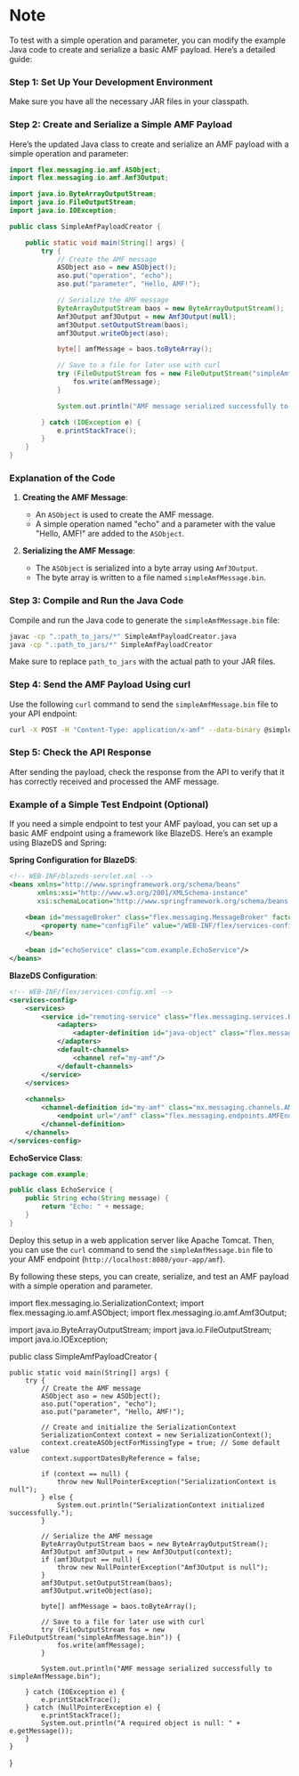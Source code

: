 # Note

To test with a simple operation and parameter, you can modify the example Java code to create and serialize a basic AMF payload. Here’s a detailed guide:

### Step 1: Set Up Your Development Environment

Make sure you have all the necessary JAR files in your classpath.

### Step 2: Create and Serialize a Simple AMF Payload

Here’s the updated Java class to create and serialize an AMF payload with a simple operation and parameter:

```java
import flex.messaging.io.amf.ASObject;
import flex.messaging.io.amf.Amf3Output;

import java.io.ByteArrayOutputStream;
import java.io.FileOutputStream;
import java.io.IOException;

public class SimpleAmfPayloadCreator {

    public static void main(String[] args) {
        try {
            // Create the AMF message
            ASObject aso = new ASObject();
            aso.put("operation", "echo");
            aso.put("parameter", "Hello, AMF!");

            // Serialize the AMF message
            ByteArrayOutputStream baos = new ByteArrayOutputStream();
            Amf3Output amf3Output = new Amf3Output(null);
            amf3Output.setOutputStream(baos);
            amf3Output.writeObject(aso);

            byte[] amfMessage = baos.toByteArray();

            // Save to a file for later use with curl
            try (FileOutputStream fos = new FileOutputStream("simpleAmfMessage.bin")) {
                fos.write(amfMessage);
            }

            System.out.println("AMF message serialized successfully to simpleAmfMessage.bin");

        } catch (IOException e) {
            e.printStackTrace();
        }
    }
}
```

### Explanation of the Code

1. **Creating the AMF Message**:
    - An `ASObject` is used to create the AMF message.
    - A simple operation named "echo" and a parameter with the value "Hello, AMF!" are added to the `ASObject`.

2. **Serializing the AMF Message**:
    - The `ASObject` is serialized into a byte array using `Amf3Output`.
    - The byte array is written to a file named `simpleAmfMessage.bin`.

### Step 3: Compile and Run the Java Code

Compile and run the Java code to generate the `simpleAmfMessage.bin` file:

```sh
javac -cp ".:path_to_jars/*" SimpleAmfPayloadCreator.java
java -cp ".:path_to_jars/*" SimpleAmfPayloadCreator
```

Make sure to replace `path_to_jars` with the actual path to your JAR files.

### Step 4: Send the AMF Payload Using curl

Use the following `curl` command to send the `simpleAmfMessage.bin` file to your API endpoint:

```sh
curl -X POST -H "Content-Type: application/x-amf" --data-binary @simpleAmfMessage.bin http://api.example.com/amfEndpoint
```

### Step 5: Check the API Response

After sending the payload, check the response from the API to verify that it has correctly received and processed the AMF message.

### Example of a Simple Test Endpoint (Optional)

If you need a simple endpoint to test your AMF payload, you can set up a basic AMF endpoint using a framework like BlazeDS. Here’s an example using BlazeDS and Spring:

**Spring Configuration for BlazeDS**:

```xml
<!-- WEB-INF/blazeds-servlet.xml -->
<beans xmlns="http://www.springframework.org/schema/beans"
       xmlns:xsi="http://www.w3.org/2001/XMLSchema-instance"
       xsi:schemaLocation="http://www.springframework.org/schema/beans http://www.springframework.org/schema/beans/spring-beans.xsd">

    <bean id="messageBroker" class="flex.messaging.MessageBroker" factory-method="getMessageBroker" destroy-method="stop">
        <property name="configFile" value="/WEB-INF/flex/services-config.xml"/>
    </bean>
    
    <bean id="echoService" class="com.example.EchoService"/>
</beans>
```

**BlazeDS Configuration**:

```xml
<!-- WEB-INF/flex/services-config.xml -->
<services-config>
    <services>
        <service id="remoting-service" class="flex.messaging.services.RemotingService">
            <adapters>
                <adapter-definition id="java-object" class="flex.messaging.services.remoting.adapters.JavaAdapter" default="true"/>
            </adapters>
            <default-channels>
                <channel ref="my-amf"/>
            </default-channels>
        </service>
    </services>
    
    <channels>
        <channel-definition id="my-amf" class="mx.messaging.channels.AMFChannel">
            <endpoint url="/amf" class="flex.messaging.endpoints.AMFEndpoint"/>
        </channel-definition>
    </channels>
</services-config>
```

**EchoService Class**:

```java
package com.example;

public class EchoService {
    public String echo(String message) {
        return "Echo: " + message;
    }
}
```

Deploy this setup in a web application server like Apache Tomcat. Then, you can use the `curl` command to send the `simpleAmfMessage.bin` file to your AMF endpoint (`http://localhost:8080/your-app/amf`).

By following these steps, you can create, serialize, and test an AMF payload with a simple operation and parameter.




import flex.messaging.io.SerializationContext;
import flex.messaging.io.amf.ASObject;
import flex.messaging.io.amf.Amf3Output;

import java.io.ByteArrayOutputStream;
import java.io.FileOutputStream;
import java.io.IOException;

public class SimpleAmfPayloadCreator {

    public static void main(String[] args) {
        try {
            // Create the AMF message
            ASObject aso = new ASObject();
            aso.put("operation", "echo");
            aso.put("parameter", "Hello, AMF!");

            // Create and initialize the SerializationContext
            SerializationContext context = new SerializationContext();
            context.createASObjectForMissingType = true; // Some default value
            context.supportDatesByReference = false;
            
            if (context == null) {
                throw new NullPointerException("SerializationContext is null");
            } else {
                System.out.println("SerializationContext initialized successfully.");
            }

            // Serialize the AMF message
            ByteArrayOutputStream baos = new ByteArrayOutputStream();
            Amf3Output amf3Output = new Amf3Output(context);
            if (amf3Output == null) {
                throw new NullPointerException("Amf3Output is null");
            }
            amf3Output.setOutputStream(baos);
            amf3Output.writeObject(aso);

            byte[] amfMessage = baos.toByteArray();

            // Save to a file for later use with curl
            try (FileOutputStream fos = new FileOutputStream("simpleAmfMessage.bin")) {
                fos.write(amfMessage);
            }

            System.out.println("AMF message serialized successfully to simpleAmfMessage.bin");

        } catch (IOException e) {
            e.printStackTrace();
        } catch (NullPointerException e) {
            e.printStackTrace();
            System.out.println("A required object is null: " + e.getMessage());
        }
    }
}
